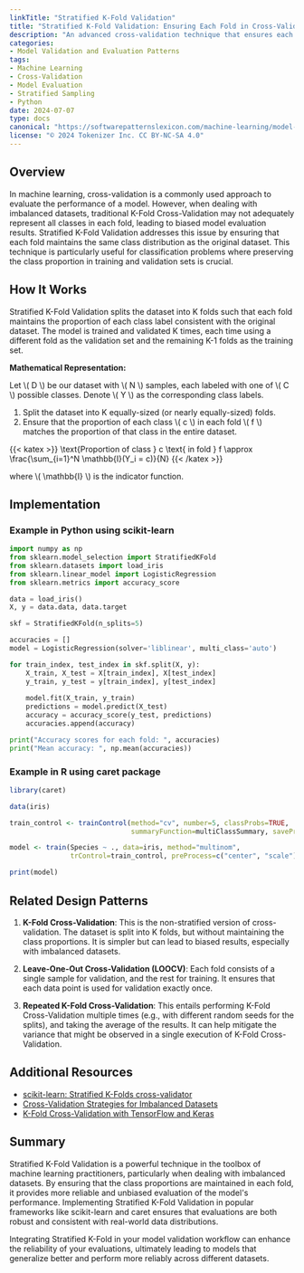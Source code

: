 ```yaml
---
linkTitle: "Stratified K-Fold Validation"
title: "Stratified K-Fold Validation: Ensuring Each Fold in Cross-Validation Maintains the Class Proportion"
description: "An advanced cross-validation technique that ensures each fold maintains the class distribution found in the original dataset to provide more reliable validation results."
categories:
- Model Validation and Evaluation Patterns
tags:
- Machine Learning
- Cross-Validation
- Model Evaluation
- Stratified Sampling
- Python
date: 2024-07-07
type: docs
canonical: "https://softwarepatternslexicon.com/machine-learning/model-validation-and-evaluation-patterns/advanced-cross-validation-techniques/stratified-k-fold-validation"
license: "© 2024 Tokenizer Inc. CC BY-NC-SA 4.0"
---
```



## Overview

In machine learning, cross-validation is a commonly used approach to evaluate the performance of a model. However, when dealing with imbalanced datasets, traditional K-Fold Cross-Validation may not adequately represent all classes in each fold, leading to biased model evaluation results. Stratified K-Fold Validation addresses this issue by ensuring that each fold maintains the same class distribution as the original dataset. This technique is particularly useful for classification problems where preserving the class proportion in training and validation sets is crucial.

## How It Works

Stratified K-Fold Validation splits the dataset into K folds such that each fold maintains the proportion of each class label consistent with the original dataset. The model is trained and validated K times, each time using a different fold as the validation set and the remaining K-1 folds as the training set.

**Mathematical Representation:**

Let \\( D \\) be our dataset with \\( N \\) samples, each labeled with one of \\( C \\) possible classes. Denote \\( Y \\) as the corresponding class labels.

1. Split the dataset into K equally-sized (or nearly equally-sized) folds.
2. Ensure that the proportion of each class \\( c \\) in each fold \\( f \\) matches the proportion of that class in the entire dataset.

{{< katex >}}
\text{Proportion of class } c \text{ in fold } f \approx \frac{\sum_{i=1}^N \mathbb{I}(Y_i = c)}{N}
{{< /katex >}}

where \\( \mathbb{I} \\) is the indicator function.

## Implementation 

### Example in Python using scikit-learn

```python
import numpy as np
from sklearn.model_selection import StratifiedKFold
from sklearn.datasets import load_iris
from sklearn.linear_model import LogisticRegression
from sklearn.metrics import accuracy_score

data = load_iris()
X, y = data.data, data.target

skf = StratifiedKFold(n_splits=5)

accuracies = []
model = LogisticRegression(solver='liblinear', multi_class='auto')

for train_index, test_index in skf.split(X, y):
    X_train, X_test = X[train_index], X[test_index]
    y_train, y_test = y[train_index], y[test_index]
    
    model.fit(X_train, y_train)
    predictions = model.predict(X_test)
    accuracy = accuracy_score(y_test, predictions)
    accuracies.append(accuracy)

print("Accuracy scores for each fold: ", accuracies)
print("Mean accuracy: ", np.mean(accuracies))
```

### Example in R using caret package

```r
library(caret)

data(iris)

train_control <- trainControl(method="cv", number=5, classProbs=TRUE, 
                              summaryFunction=multiClassSummary, savePredictions="final")

model <- train(Species ~ ., data=iris, method="multinom", 
               trControl=train_control, preProcess=c("center", "scale"))

print(model)
```

## Related Design Patterns

1. **K-Fold Cross-Validation**: This is the non-stratified version of cross-validation. The dataset is split into K folds, but without maintaining the class proportions. It is simpler but can lead to biased results, especially with imbalanced datasets.

2. **Leave-One-Out Cross-Validation (LOOCV)**: Each fold consists of a single sample for validation, and the rest for training. It ensures that each data point is used for validation exactly once.

3. **Repeated K-Fold Cross-Validation**: This entails performing K-Fold Cross-Validation multiple times (e.g., with different random seeds for the splits), and taking the average of the results. It can help mitigate the variance that might be observed in a single execution of K-Fold Cross-Validation.

## Additional Resources

- [scikit-learn: Stratified K-Folds cross-validator](https://scikit-learn.org/stable/modules/generated/sklearn.model_selection.StratifiedKFold.html)
- [Cross-Validation Strategies for Imbalanced Datasets](https://www.machinelearningmastery.com/cross-validation-data-imbalanced-classification/)
- [K-Fold Cross-Validation with TensorFlow and Keras](https://www.tensorflow.org/tutorials/keras/overfit_and_underfit#k-fold_cross-validation)

## Summary

Stratified K-Fold Validation is a powerful technique in the toolbox of machine learning practitioners, particularly when dealing with imbalanced datasets. By ensuring that the class proportions are maintained in each fold, it provides more reliable and unbiased evaluation of the model's performance. Implementing Stratified K-Fold Validation in popular frameworks like scikit-learn and caret ensures that evaluations are both robust and consistent with real-world data distributions.

Integrating Stratified K-Fold in your model validation workflow can enhance the reliability of your evaluations, ultimately leading to models that generalize better and perform more reliably across different datasets.
